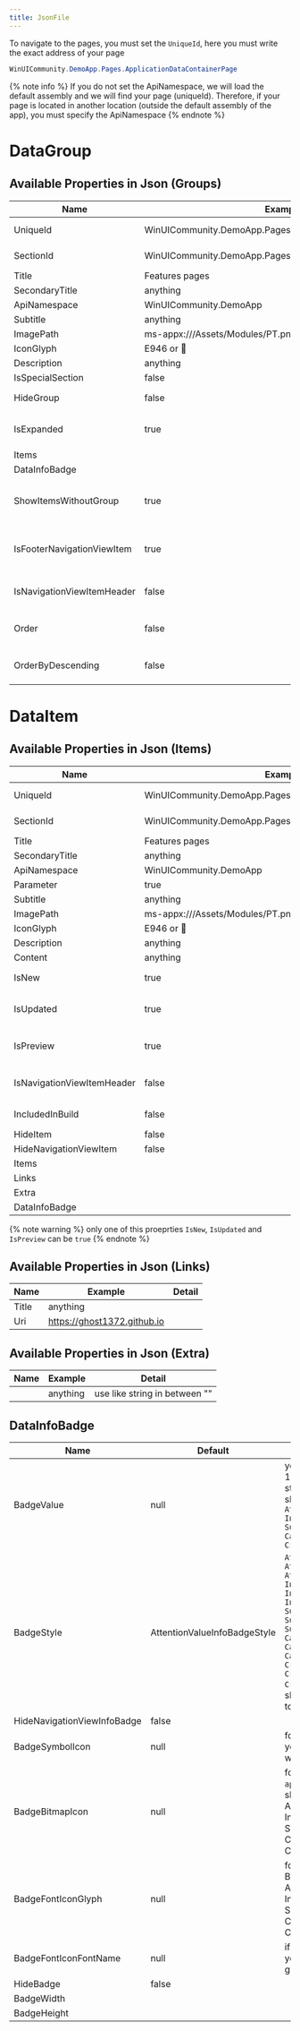 ```yaml
---
title: JsonFile
---
```


To navigate to the pages, you must set the `UniqueId`, here you must write the exact address of your page

```cs
WinUICommunity.DemoApp.Pages.ApplicationDataContainerPage
```

{% note info %}
If you do not set the ApiNamespace, we will load the default assembly and we will find your page (uniqueId). Therefore, if your page is located in another location (outside the default assembly of the app), you must specify the ApiNamespace
{% endnote %}

# DataGroup
## Available Properties in Json (Groups)
|Name|Example|Detail|
|-|-|-|
|UniqueId|WinUICommunity.DemoApp.Pages.ApplicationDataContainerPage|Full address to a Page in Project|
|SectionId|WinUICommunity.DemoApp.Pages.mySectionPage|Full address to a SectionPage in Project|
|Title|Features pages|Top Level Menu Item|
|SecondaryTitle|anything||
|ApiNamespace|WinUICommunity.DemoApp|Application Namespace|
|Subtitle|anything||
|ImagePath|ms-appx:///Assets/Modules/PT.png||
|IconGlyph|E946 or ||
|Description|anything||
|IsSpecialSection|false||
|HideGroup|false|Hide or Show a Group with Items|
|IsExpanded|true|If it is true NavigationViewItem will be expanded|
|Items||See Below|
|DataInfoBadge||See Below|
|ShowItemsWithoutGroup|true|if you set this to true, all items of the group will be added directly to the NavigationView|
|IsFooterNavigationViewItem|true|if you set this to true, item will be added into navigationView FooterMenuItems|
|IsNavigationViewItemHeader|false|if you set this to true, item will be added as NavigationViewItemHeader|
|Order|false|if you set this to true, items will be Sorted by Ascending|
|OrderByDescending|false|if you set this to true, items will be Sorted by Descending|


# DataItem
## Available Properties in Json (Items)
|Name|Example|Detail|
|-|-|-|
|UniqueId|WinUICommunity.DemoApp.Pages.ApplicationDataContainerPage|Full address to a Page in Project|
|SectionId|WinUICommunity.DemoApp.Pages.mySectionPage|Full address to a SectionPage in Project|
|Title|Features pages|Top Level Menu Item|
|SecondaryTitle|anything||
|ApiNamespace|WinUICommunity.DemoApp|Application Namespace|
|Parameter|true|anything|
|Subtitle|anything||
|ImagePath|ms-appx:///Assets/Modules/PT.png||
|IconGlyph|E946 or ||
|Description|anything||
|Content|anything||
|IsNew|true|if set true you can filter items based on new items|
|IsUpdated|true|if set true you can filter items based on updated items|
|IsPreview|true|if set true you can filter items based on preview items|
|IsNavigationViewItemHeader|false|if you set this to true, item will be added as NavigationViewItemHeader|
|IncludedInBuild|false|if set true item will be enabled|
|HideItem|false|if set true item will be hide|
|HideNavigationViewItem|false|if set true item will be hide|
|Items|||
|Links||See Below|
|Extra||See Below|
|DataInfoBadge||See Below|

{% note warning %}
only one of this proeprties `IsNew`, `IsUpdated` and `IsPreview` can be `true`
{% endnote %}

## Available Properties in Json (Links)
|Name|Example|Detail|
|-|-|-|
|Title|anything||
|Uri|https://ghost1372.github.io||


## Available Properties in Json (Extra)
|Name|Example|Detail|
|-|-|-|
||anything|use like string in between ""|

## DataInfoBadge
|Name|Default|Detail|
|-|-|-|
|BadgeValue|null|you should set an integer value like: 10 in a string format (we convert string to int internally) also you should set `BadgeStyle` to one of the `AttentionValueInfoBadgeStyle, InformationalValueInfoBadgeStyle, SuccessValueInfoBadgeStyle, CautionValueInfoBadgeStyle, CriticalValueInfoBadgeStyle`|
|BadgeStyle|AttentionValueInfoBadgeStyle|`AttentionDotInfoBadgeStyle, AttentionIconInfoBadgeStyle, AttentionValueInfoBadgeStyle, InformationalDotInfoBadgeStyle, InformationalIconInfoBadgeStyle, InformationalValueInfoBadgeStyle, SuccessDotInfoBadgeStyle, SuccessIconInfoBadgeStyle, SuccessValueInfoBadgeStyle, CautionDotInfoBadgeStyle, CautionIconInfoBadgeStyle, CautionValueInfoBadgeStyle, CriticalDotInfoBadgeStyle, CriticalIconInfoBadgeStyle, CriticalValueInfoBadgeStyle`you should set correct style if you want to use BadgeValue or Icon or Dot|
|HideNavigationViewInfoBadge|false||
|BadgeSymbolIcon|null|for example: `Sync` , we will convert your string to Symbol so please write correct symbol name|
|BadgeBitmapIcon|null|for example: `ms-appx:///Assets/Modules/PT.png` you should set BadgeStyle to one of the AttentionIconInfoBadgeStyle, InformationalIconInfoBadgeStyle, SuccessIconInfoBadgeStyle, CautionIconInfoBadgeStyle, CriticalIconInfoBadgeStyle |
|BadgeFontIconGlyph|null|for example: `E710` , you should set BadgeStyle to one of the AttentionIconInfoBadgeStyle, InformationalIconInfoBadgeStyle, SuccessIconInfoBadgeStyle, CautionIconInfoBadgeStyle, CriticalIconInfoBadgeStyle |
|BadgeFontIconFontName|null|if you are using `BadgeFontIconGlyph` you can set FontName for using glyphs|
|HideBadge|false||
|BadgeWidth|||
|BadgeHeight|||
